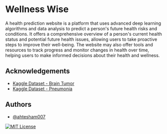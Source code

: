 # Wellness Wise

A health prediction website is a platform that uses advanced deep learning algorithms and data analysis to predict a person's future health risks and conditions. It offers a comprehensive overview of a person's current health status and potential future health issues, allowing users to take proactive steps to improve their well-being. The website may also offer tools and resources to track progress and monitor changes in health over time, helping users to make informed decisions about their health and wellness.




## Acknowledgements

 - [Kaggle Dataset - Brain Tumor](https://www.kaggle.com/datasets/navoneel/brain-mri-images-for-brain-tumor-detection)
 - [Kaggle Dataset - Pneumonia](https://www.kaggle.com/datasets/paultimothymooney/chest-xray-pneumonia)



## Authors

- [@ahtesham007](https://www.github.com/ahtesham007)

[![MIT License](https://img.shields.io/badge/License-MIT-green.svg)](https://choosealicense.com/licenses/mit/)